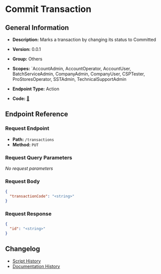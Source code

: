 # Commit Transaction

## General Information

- **Description:** Marks a transaction by changing its status to Committed

- **Version:** 0.0.1
- **Group:** Others
- **Scopes:** `AccountAdmin,  AccountOperator,  AccountUser,  BatchServiceAdmin,  CompanyAdmin,  CompanyUser,  CSPTester,  ProStoresOperator,  SSTAdmin,  TechnicalSupportAdmin
- **Endpoint Type:** Action
- **Code:** [🔗](https://github.com/NangoHQ/integration-templates/tree/main/integrations/avalara-sandbox/actions/commit-transaction.ts)


## Endpoint Reference

### Request Endpoint

- **Path:** `/transactions`
- **Method:** `PUT`

### Request Query Parameters

_No request parameters_

### Request Body

```json
{
  "transactionCode": "<string>"
}
```

### Request Response

```json
{
  "id": "<string>"
}
```

## Changelog

- [Script History](https://github.com/NangoHQ/integration-templates/commits/main/integrations/avalara-sandbox/actions/commit-transaction.ts)
- [Documentation History](https://github.com/NangoHQ/integration-templates/commits/main/integrations/avalara-sandbox/actions/commit-transaction.md)

<!-- END  GENERATED CONTENT -->

